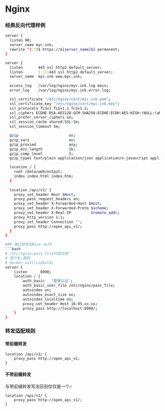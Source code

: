 # Nginx

### 经典反向代理样例
```bash
server {
  listen 80;
  server_name myc.ink;
  rewrite ^(.*)$ https://${server_name}$1 permanent;
}

server {
  listen       443 ssl http2 default_server;
  listen       [::]:443 ssl http2 default_server;
  server_name  myc.ink www.myc.ink;
  
  access_log   /var/log/nginx/myc.ink.log main;
  error_log    /var/log/nginx/myc.ink.error.log;

  ssl_certificate "/etc/nginx/cert/myc.ink.pem";
  ssl_certificate_key "/etc/nginx/cert/myc.ink.key";
  ssl_protocols TLSv1 TLSv1.1 TLSv1.2;
  ssl_ciphers ECDHE-RSA-AES128-GCM-SHA256:ECDHE:ECDH:AES:HIGH:!NULL:!aNULL:!MD5:!ADH:!RC4;
  ssl_prefer_server_ciphers on;
  ssl_session_cache shared:SSL:1m;
  ssl_session_timeout 5m;

  gzip                       on;
  gzip_vary                  on;
  gzip_proxied               any;
  gzip_min_length            1k;
  gzip_comp_level            3;
  gzip_types text/plain application/json application/x-javascript application/javascript text/css;

  location / {
    root /data/web/output;
    index index.html index.htm;
  }
  
  location /api/v1/ {
    proxy_set_header Host $Host;
    proxy_pass_request_headers on;
    proxy_set_header X-Forwarded-Host $Host;
    proxy_set_header X-Forwarded-Proto $scheme;
    proxy_set_header X-Real-IP         $remote_addr;
    proxy_http_version 1.1;
    proxy_set_header Connection "";
    proxy_pass http://open_api_v1/;
  }
}

### 端口转发加base auth
```bash
# /etc/nginx/pass_file内容示例：
# 用户名:密码
# docker:wslClcoyKal4c
server {
    listen      8090;
    location / {
        auth_basic   "登录认证";
        auth_basic_user_file /etc/nginx/pass_file;
        autoindex on;
        autoindex_exact_size on;
        autoindex_localtime on;
        proxy_set_header Host 10.95.xx.xx;
        proxy_pass http://localhost:8090/;
    }
}
```

### 转发适配规则
#### 带前缀转发
```config
location /api/v1/ {
    proxy_pass http://open_api_v1;
}
```
#### 不带前缀转发
与带前缀转发写法区别仅仅是一个`/`
```config
location /api/v1/ {
    proxy_pass http://open_api_v1/;
}
```
